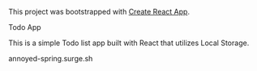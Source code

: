 This project was bootstrapped with [Create React App](https://github.com/facebook/create-react-app).

Todo App

This is a simple Todo list app built with React that utilizes Local Storage. 

annoyed-spring.surge.sh
